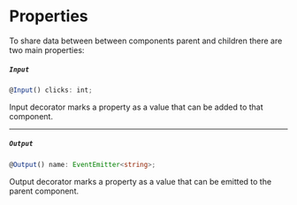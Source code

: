 # Properties

To share data between between components parent and children there are two main properties:

##### `Input`

```ts
@Input() clicks: int;
```
Input decorator marks a property as a value that can be added to that component.

<hr class="mt-2 mb-2"/>


##### `Output`

```ts
@Output() name: EventEmitter<string>;
```
Output decorator marks a property as a value that can be emitted to the parent component.


